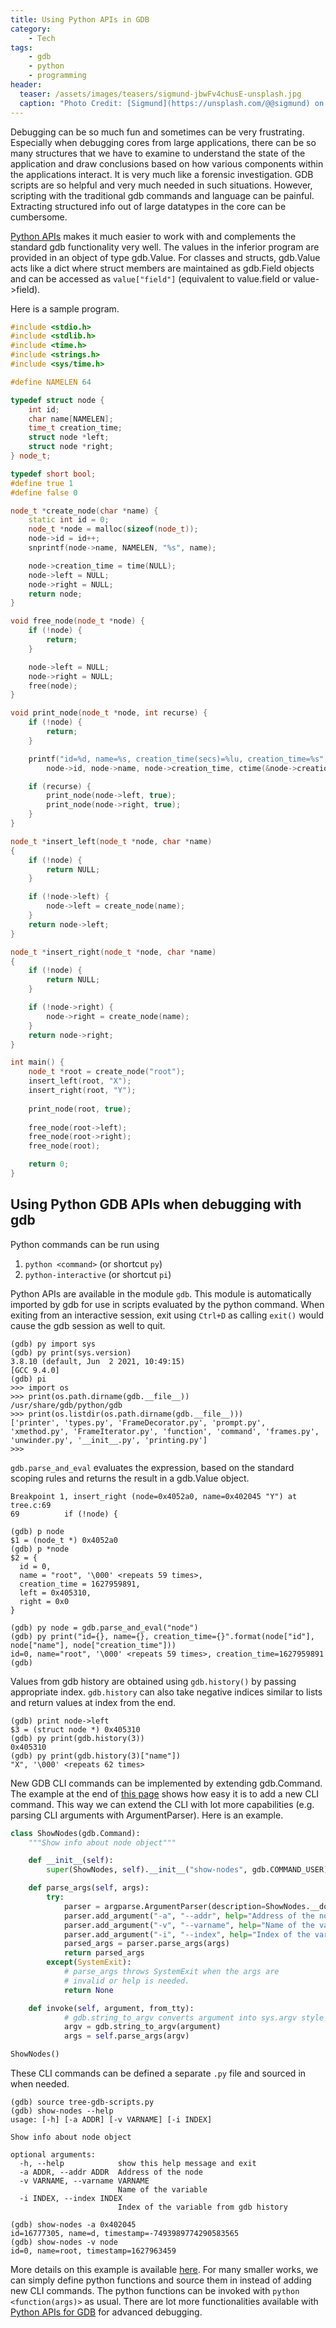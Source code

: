 ```yaml
---
title: Using Python APIs in GDB
category:
    - Tech
tags:
    - gdb
    - python
    - programming
header:
  teaser: /assets/images/teasers/sigmund-jbwFv4chusE-unsplash.jpg
  caption: "Photo Credit: [Sigmund](https://unsplash.com/@@sigmund) on [Unsplash](https://unsplash.com/photos/jbwFv4chusE)"
---
```


Debugging can be so much fun and sometimes can be very frustrating. Especially when debugging cores from large applications, there can be so many structures that we have to examine to understand the state of the application and draw conclusions based on how various components within the applications interact. It is very much like a forensic investigation. GDB scripts are so helpful and very much needed in such situations. However, scripting with the traditional gdb commands and language can be painful. Extracting structured info out of large datatypes in the core can be cumbersome.

[Python APIs](https://sourceware.org/gdb/onlinedocs/gdb/Python-API.html) makes it much easier to work with and complements the standard gdb functionality very well. The values in the inferior program are provided in an object of type gdb.Value. For classes and structs, gdb.Value acts like a dict where struct members are maintained as gdb.Field objects and can be accessed as `value["field"]` (equivalent to value.field or value->field).

Here is a sample program.

```c++
#include <stdio.h>
#include <stdlib.h>
#include <time.h>
#include <strings.h>
#include <sys/time.h>

#define NAMELEN 64

typedef struct node {
    int id;
    char name[NAMELEN];
    time_t creation_time;
    struct node *left;
    struct node *right;
} node_t;

typedef short bool;
#define true 1
#define false 0

node_t *create_node(char *name) {
    static int id = 0;
    node_t *node = malloc(sizeof(node_t));
    node->id = id++;
    snprintf(node->name, NAMELEN, "%s", name);

    node->creation_time = time(NULL);
    node->left = NULL;
    node->right = NULL;
    return node;
}

void free_node(node_t *node) {
    if (!node) {
        return;
    }

    node->left = NULL;
    node->right = NULL;
    free(node);
}

void print_node(node_t *node, int recurse) {
    if (!node) {
        return;
    }

    printf("id=%d, name=%s, creation_time(secs)=%lu, creation_time=%s",
        node->id, node->name, node->creation_time, ctime(&node->creation_time));

    if (recurse) {
        print_node(node->left, true);
        print_node(node->right, true);
    }
}

node_t *insert_left(node_t *node, char *name)
{
    if (!node) {
        return NULL;
    }

    if (!node->left) {
        node->left = create_node(name);
    }
    return node->left;
}

node_t *insert_right(node_t *node, char *name)
{
    if (!node) {
        return NULL;
    }

    if (!node->right) {
        node->right = create_node(name);
    }
    return node->right;
}

int main() {
    node_t *root = create_node("root");
    insert_left(root, "X");
    insert_right(root, "Y");
  
    print_node(root, true);
    
    free_node(root->left);
    free_node(root->right);
    free_node(root);

    return 0;
}
```

## Using Python GDB APIs when debugging with gdb

Python commands can be run using

1. `python <command>` (or shortcut `py`)
2. `python-interactive` (or shortcut `pi`)

Python APIs are available in the module `gdb`. This module is automatically imported by gdb for use in scripts evaluated by the python command. When exiting from an interactive session, exit using `Ctrl+D` as calling `exit()` would cause the gdb session as well to quit.

```text
(gdb) py import sys
(gdb) py print(sys.version)
3.8.10 (default, Jun  2 2021, 10:49:15) 
[GCC 9.4.0]
(gdb) pi
>>> import os
>>> print(os.path.dirname(gdb.__file__))
/usr/share/gdb/python/gdb
>>> print(os.listdir(os.path.dirname(gdb.__file__)))
['printer', 'types.py', 'FrameDecorator.py', 'prompt.py', 'xmethod.py', 'FrameIterator.py', 'function', 'command', 'frames.py', 'unwinder.py', '__init__.py', 'printing.py']
>>>
```

`gdb.parse_and_eval` evaluates the expression, based on the standard scoping rules and returns the result in a gdb.Value object.

```text
Breakpoint 1, insert_right (node=0x4052a0, name=0x402045 "Y") at tree.c:69
69          if (!node) {

(gdb) p node
$1 = (node_t *) 0x4052a0
(gdb) p *node
$2 = {
  id = 0,
  name = "root", '\000' <repeats 59 times>,
  creation_time = 1627959891,
  left = 0x405310,
  right = 0x0
}

(gdb) py node = gdb.parse_and_eval("node")
(gdb) py print("id={}, name={}, creation_time={}".format(node["id"], node["name"], node["creation_time"]))
id=0, name="root", '\000' <repeats 59 times>, creation_time=1627959891
(gdb) 
```

Values from gdb history are obtained using `gdb.history()` by passing appropriate index. `gdb.history` can also take negative indices similar to lists and return values at index from the end.

```text
(gdb) print node->left
$3 = (struct node *) 0x405310
(gdb) py print(gdb.history(3))
0x405310
(gdb) py print(gdb.history(3)["name"])
"X", '\000' <repeats 62 times>
```

New GDB CLI commands can be implemented by extending gdb.Command. The example at the end of [this page](https://sourceware.org/gdb/onlinedocs/gdb/Commands-In-Python.html#Commands-In-Python) shows how easy it is to add a new CLI command. This way we can extend the CLI with lot more capabilities (e.g. parsing CLI arguments with ArgumentParser). Here is an example.

```python
class ShowNodes(gdb.Command):
    """Show info about node object"""

    def __init__(self):
        super(ShowNodes, self).__init__("show-nodes", gdb.COMMAND_USER)

    def parse_args(self, args):
        try:
            parser = argparse.ArgumentParser(description=ShowNodes.__doc__)
            parser.add_argument("-a", "--addr", help="Address of the node")
            parser.add_argument("-v", "--varname", help="Name of the variable")
            parser.add_argument("-i", "--index", help="Index of the variable from gdb history")
            parsed_args = parser.parse_args(args)
            return parsed_args
        except(SystemExit):
            # parse_args throws SystemExit when the args are 
            # invalid or help is needed.
            return None

    def invoke(self, argument, from_tty):
            # gdb.string_to_argv converts argument into sys.argv style
            argv = gdb.string_to_argv(argument)
            args = self.parse_args(argv)

ShowNodes()
```

These CLI commands can be defined a separate `.py` file and sourced in when needed.

```text
(gdb) source tree-gdb-scripts.py 
(gdb) show-nodes --help
usage: [-h] [-a ADDR] [-v VARNAME] [-i INDEX]

Show info about node object

optional arguments:
  -h, --help            show this help message and exit
  -a ADDR, --addr ADDR  Address of the node
  -v VARNAME, --varname VARNAME
                        Name of the variable
  -i INDEX, --index INDEX
                        Index of the variable from gdb history

(gdb) show-nodes -a 0x402045
id=16777305, name=d, timestamp=-7493989774290583565
(gdb) show-nodes -v node
id=0, name=root, timestamp=1627963459
```

More details on this example is available [here](https://github.com/deepns/fun-with-gdb-python/blob/main/tree-gdb-scripts.py). For many smaller works, we can simply define python functions and source them in instead of adding new CLI commands. The python functions can be invoked with `python <function(args)>` as usual. There are lot more functionalities available with [Python APIs for GDB](https://sourceware.org/gdb/onlinedocs/gdb/Python-API.html) for advanced debugging.
